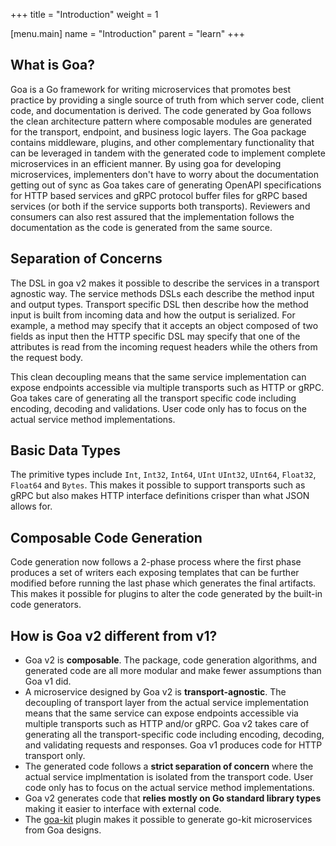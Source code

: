 +++
title = "Introduction"
weight = 1

[menu.main]
name = "Introduction"
parent = "learn"
+++

## What is Goa?

Goa is a Go framework for writing microservices that promotes best practice by
providing a single source of truth from which server code, client code, and
documentation is derived. The code generated by Goa follows the clean
architecture pattern where composable modules are generated for the transport,
endpoint, and business logic layers. The Goa package contains middleware,
plugins, and other complementary functionality that can be leveraged in tandem
with the generated code to implement complete microservices in an efficient
manner. By using goa for developing microservices, implementers don't have to
worry about the documentation getting out of sync as Goa takes care of
generating OpenAPI specifications for HTTP based services and gRPC protocol
buffer files for gRPC based services (or both if the service supports both
transports). Reviewers and consumers can also rest assured that the
implementation follows the documentation as the code is generated from the same
source.

## Separation of Concerns

The DSL in goa v2 makes it possible to describe the services in a transport
agnostic way. The service methods DSLs each describe the method input and output
types. Transport specific DSL then describe how the method input is built from
incoming data and how the output is serialized. For example, a method may specify
that it accepts an object composed of two fields as input then the HTTP specific
DSL may specify that one of the attributes is read from the incoming request
headers while the others from the request body.

This clean decoupling means that the same service implementation can expose
endpoints accessible via multiple transports such as HTTP or gRPC. Goa takes
care of generating all the transport specific code including encoding, decoding
and validations. User code only has to focus on the actual service method
implementations.

## Basic Data Types

The primitive types include `Int`, `Int32`, `Int64`, `UInt` `UInt32`, `UInt64`,
`Float32`, `Float64` and `Bytes`. This makes it possible to support transports
such as gRPC but also makes HTTP interface definitions crisper than what JSON
allows for.

## Composable Code Generation

Code generation now follows a 2-phase process where the first phase produces a
set of writers each exposing templates that can be further modified before
running the last phase which generates the final artifacts. This makes it
possible for plugins to alter the code generated by the built-in code
generators.

## How is Goa v2 different from v1?

* Goa v2 is **composable**. The package, code generation algorithms, and
  generated code are all more modular and make fewer assumptions than Goa v1
  did.
* A microservice designed by Goa v2 is **transport-agnostic**. The decoupling of
  transport layer from the actual service implementation means that the same
  service can expose endpoints accessible via multiple transports such as HTTP
  and/or gRPC. Goa v2 takes care of generating all the transport-specific code
  including encoding, decoding, and validating requests and responses. Goa v1
  produces code for HTTP transport only.
* The generated code follows a **strict separation of concern** where the actual
  service implmentation is isolated from the transport code. User code only has
  to focus on the actual service method implementations.
* Goa v2 generates code that **relies mostly on Go standard library types**
  making it easier to interface with external code.
* The [goa-kit](https://github.com/goadesign/plugins/tree/v3/goakit) plugin makes it
  possible to generate go-kit microservices from Goa designs.
